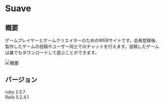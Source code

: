 # Suave


## 概要

ゲームプレイヤーとゲームクリエイターのためのWEBサイトです。会員登録後、製作したゲームの投稿やユーザー同士でのチャットを行えます。投稿したゲームは誰でもダウンロードして遊ぶことができます。

![概要](/app/assets/images/)

## バージョン

ruby 2.5.7<br>
Rails 5.2.4.1



